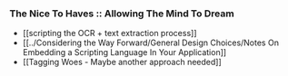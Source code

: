 ### The Nice To Haves :: Allowing The Mind To Dream

+ [[scripting the OCR + text extraction process]]
+ [[../Considering the Way Forward/General Design Choices/Notes On Embedding a Scripting Language In Your Application]]
+ [[Tagging Woes - Maybe another approach needed]]
